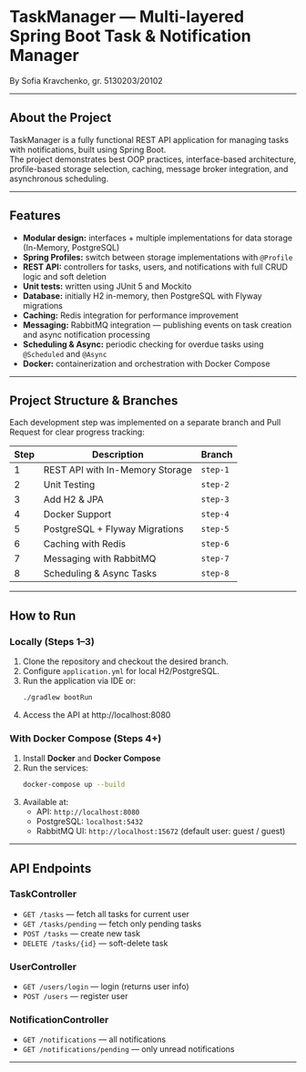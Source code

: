 # TaskManager — Multi-layered Spring Boot Task & Notification Manager
By Sofia Kravchenko, gr. 5130203/20102

---

## About the Project

TaskManager is a fully functional REST API application for managing tasks with notifications, built using Spring Boot.  
The project demonstrates best OOP practices, interface-based architecture, profile-based storage selection, caching, message broker integration, and asynchronous scheduling.

---

## Features

- **Modular design:** interfaces + multiple implementations for data storage (In-Memory, PostgreSQL)
- **Spring Profiles:** switch between storage implementations with `@Profile`
- **REST API:** controllers for tasks, users, and notifications with full CRUD logic and soft deletion
- **Unit tests:** written using JUnit 5 and Mockito
- **Database:** initially H2 in-memory, then PostgreSQL with Flyway migrations
- **Caching:** Redis integration for performance improvement
- **Messaging:** RabbitMQ integration — publishing events on task creation and async notification processing
- **Scheduling & Async:** periodic checking for overdue tasks using `@Scheduled` and `@Async`
- **Docker:** containerization and orchestration with Docker Compose

---

## Project Structure & Branches

Each development step was implemented on a separate branch and Pull Request for clear progress tracking:

| Step | Description                         | Branch   |
|-------|----------------------------------|----------|
| 1     | REST API with In-Memory Storage  | `step-1` |
| 2     | Unit Testing                     | `step-2` |
| 3     | Add H2 & JPA                    | `step-3` |
| 4     | Docker Support                  | `step-4` |
| 5     | PostgreSQL + Flyway Migrations  | `step-5` |
| 6     | Caching with Redis              | `step-6` |
| 7     | Messaging with RabbitMQ         | `step-7` |
| 8     | Scheduling & Async Tasks        | `step-8` |

---

## How to Run


### Locally (Steps 1–3)

1. Clone the repository and checkout the desired branch.
2. Configure `application.yml` for local H2/PostgreSQL.
3. Run the application via IDE or:
   ```bash
   ./gradlew bootRun
4. Access the API at http://localhost:8080


### With Docker Compose (Steps 4+)

1. Install **Docker** and **Docker Compose**
2. Run the services:
   ```bash
   docker-compose up --build
   ```
3. Available at:
    - API: `http://localhost:8080`
    - PostgreSQL: `localhost:5432`
    - RabbitMQ UI: `http://localhost:15672` (default user: guest / guest)

---

## API Endpoints

### TaskController
- `GET /tasks` — fetch all tasks for current user
- `GET /tasks/pending` — fetch only pending tasks
- `POST /tasks` — create new task
- `DELETE /tasks/{id}` — soft-delete task

### UserController
- `GET /users/login` — login (returns user info)
- `POST /users` — register user

### NotificationController
- `GET /notifications` — all notifications
- `GET /notifications/pending` — only unread notifications

---

